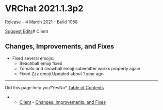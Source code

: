 # VRChat 2021.1.3p2

Release - 4 March 2021 - Build 1058

[Suggest Edits](/edit/vrchat-202113p2)# Client


## Changes, Improvements, and Fixes


* Fixed several emojis:
	+ Beachball emoji fixed
	+ Tomato and snowball emoji subemitter works properly again
	+ Fixed Zzz emoji
Updated about 1 year ago 



---

Did this page help you?YesNo* [Table of Contents](#)
* + [Client](#client)
		- [Changes, Improvements, and Fixes](#changes-improvements-and-fixes)
